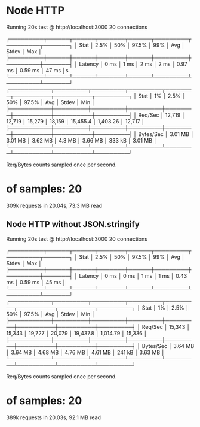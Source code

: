 # Node HTTP

Running 20s test @ http://localhost:3000
20 connections

┌─────────┬──────┬──────┬───────┬──────┬─────────┬─────────┬───────┐
│ Stat    │ 2.5% │ 50%  │ 97.5% │ 99%  │ Avg     │ Stdev   │ Max   │
├─────────┼──────┼──────┼───────┼──────┼─────────┼─────────┼───────┤
│ Latency │ 0 ms │ 1 ms │ 2 ms  │ 2 ms │ 0.97 ms │ 0.59 ms │ 47 ms │s
└─────────┴──────┴──────┴───────┴──────┴─────────┴─────────┴───────┘
┌───────────┬─────────┬─────────┬─────────┬────────┬──────────┬──────────┬─────────┐
│ Stat      │ 1%      │ 2.5%    │ 50%     │ 97.5%  │ Avg      │ Stdev    │ Min     │
├───────────┼─────────┼─────────┼─────────┼────────┼──────────┼──────────┼─────────┤
│ Req/Sec   │ 12,719  │ 12,719  │ 15,279  │ 18,159 │ 15,455.4 │ 1,403.26 │ 12,717  │
├───────────┼─────────┼─────────┼─────────┼────────┼──────────┼──────────┼─────────┤
│ Bytes/Sec │ 3.01 MB │ 3.01 MB │ 3.62 MB │ 4.3 MB │ 3.66 MB  │ 333 kB   │ 3.01 MB │
└───────────┴─────────┴─────────┴─────────┴────────┴──────────┴──────────┴─────────┘

Req/Bytes counts sampled once per second.

# of samples: 20

309k requests in 20.04s, 73.3 MB read

## Node HTTP without JSON.stringify

Running 20s test @ http://localhost:3000
20 connections

┌─────────┬──────┬──────┬───────┬──────┬─────────┬─────────┬───────┐
│ Stat    │ 2.5% │ 50%  │ 97.5% │ 99%  │ Avg     │ Stdev   │ Max   │
├─────────┼──────┼──────┼───────┼──────┼─────────┼─────────┼───────┤
│ Latency │ 0 ms │ 0 ms │ 1 ms  │ 1 ms │ 0.43 ms │ 0.59 ms │ 45 ms │
└─────────┴──────┴──────┴───────┴──────┴─────────┴─────────┴───────┘
┌───────────┬─────────┬─────────┬─────────┬─────────┬──────────┬──────────┬─────────┐
│ Stat      │ 1%      │ 2.5%    │ 50%     │ 97.5%   │ Avg      │ Stdev    │ Min     │
├───────────┼─────────┼─────────┼─────────┼─────────┼──────────┼──────────┼─────────┤
│ Req/Sec   │ 15,343  │ 15,343  │ 19,727  │ 20,079  │ 19,437.8 │ 1,014.79 │ 15,336  │
├───────────┼─────────┼─────────┼─────────┼─────────┼──────────┼──────────┼─────────┤
│ Bytes/Sec │ 3.64 MB │ 3.64 MB │ 4.68 MB │ 4.76 MB │ 4.61 MB  │ 241 kB   │ 3.63 MB │
└───────────┴─────────┴─────────┴─────────┴─────────┴──────────┴──────────┴─────────┘

Req/Bytes counts sampled once per second.

# of samples: 20

389k requests in 20.03s, 92.1 MB read
